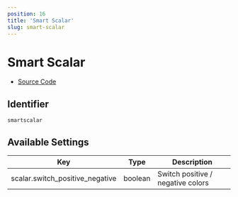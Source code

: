 ```yaml
---
position: 16
title: 'Smart Scalar'
slug: smart-scalar
---
```


# Smart Scalar

- [Source Code](https://github.com/metabase/metabase/blob/v0.38.3/frontend/src/metabase/visualizations/visualizations/SmartScalar.jsx)


## Identifier

`smartscalar`

## Available Settings

Key | Type | Description
--|--|--
scalar.switch_positive_negative | boolean | Switch positive / negative colors

